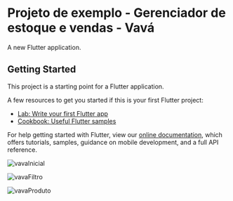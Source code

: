 # Projeto de exemplo - Gerenciador de estoque e vendas - Vavá

A new Flutter application.

## Getting Started

This project is a starting point for a Flutter application.

A few resources to get you started if this is your first Flutter project:

- [Lab: Write your first Flutter app](https://flutter.dev/docs/get-started/codelab)
- [Cookbook: Useful Flutter samples](https://flutter.dev/docs/cookbook)

For help getting started with Flutter, view our
[online documentation](https://flutter.dev/docs), which offers tutorials,
samples, guidance on mobile development, and a full API reference.

![vavaInicial](https://user-images.githubusercontent.com/75596037/148305127-616ee3d2-5b77-427c-9065-b47303a336fc.png)

![vavaFiltro](https://user-images.githubusercontent.com/75596037/148305100-0f9f01b9-4078-4f6e-84f6-80761c8843a7.png)

![vavaProduto](https://user-images.githubusercontent.com/75596037/148305145-4ed1850a-9287-488e-8469-116b1c3d790c.png)



